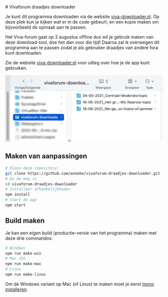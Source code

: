 <div lang="nl">
# Vivaforum draadjes downloader

Je kunt dit programma downloaden via de website [viva-downloader.nl](https://www.viva-downloader.nl). Op deze plek kun je kijken wat er in de code gebeurt, en een kopie maken om bijvoorbeeld de opmaak aan te passen. 

Het Viva-forum gaat op 2 augustus offline dus wil je gebruik maken van deze download-tool, doe het dan voor die tijd! Daarna zal ik overwegen dit programma aan te passen zodat je als gebruiker draadjes van andere fora kunt downloaden.

Zie de website [viva-downloader.nl](https://www.viva-downloader.nl) voor uitleg over hoe je de app kunt gebruiken.

![Een voorbeeld van wat je ziet als je een topic downloadt](example-downloadfolder.png)
</div>

## Maken van aanpassingen

```bash
# Kloon deze repository:
git clone https://github.com/anneke/vivaforum-draadjes-downloader.git
# Ga de map in
cd vivaforum-draadjes-downloader
# Installeer afhankelijkheden
npm install
# Start de app
npm start
```

## Build maken

Je kan een eigen build (productie-versie van het programma) maken met deze drie commandos:

```bash
# Windows
npm run make-win
# Mac iOS
npm run make-mac
# Linux
npm run make-linux
```

Om de Windows variant op Mac (of Linux) te maken moet je eerst [mono installeren](https://www.mono-project.com/docs/getting-started/install/mac/).
